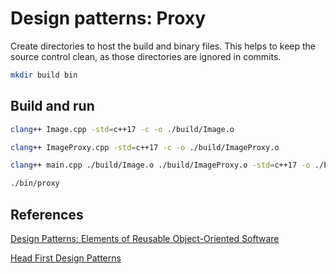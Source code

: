 # Design patterns: Proxy

Create directories to host the build and binary files. This helps to keep the source control clean, as those directories are ignored in commits.

```bash
mkdir build bin
```

## Build and run

```bash
clang++ Image.cpp -std=c++17 -c -o ./build/Image.o
```

```bash
clang++ ImageProxy.cpp -std=c++17 -c -o ./build/ImageProxy.o
```

```bash
clang++ main.cpp ./build/Image.o ./build/ImageProxy.o -std=c++17 -o ./bin/proxy
```

```bash
./bin/proxy
```

## References

[Design Patterns: Elements of Reusable Object-Oriented Software](http://wiki.c2.com/?GangOfFour)

[Head First Design Patterns](http://shop.oreilly.com/product/9780596007126.do)
